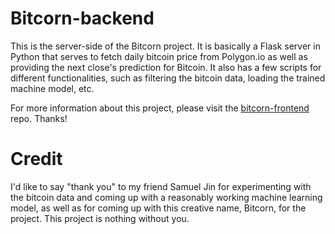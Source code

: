 # Bitcorn-backend
This is the server-side of the Bitcorn project. It is basically a Flask server in Python that serves to fetch daily bitcoin price from Polygon.io as well as providing the next close's prediction for Bitcoin. It also has a few scripts for different functionalities, such as filtering the bitcoin data, loading the trained machine model, etc.

For more information about this project, please visit the [bitcorn-frontend](https://github.com/reflectrr/bitcorn-frontend/) repo. Thanks!

# Credit
I'd like to say "thank you" to my friend Samuel Jin for experimenting with the bitcoin data and coming up with a reasonably working machine learning model, as well as for coming up with this creative name, Bitcorn, for the project. This project is nothing without you.  
